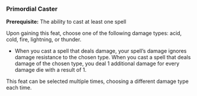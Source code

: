 ### Primordial Caster

**Prerequisite:**
The ability to cast at least one spell

Upon gaining this feat, choose one of the following damage types: acid, cold, fire, lightning, or thunder.

- When you cast a spell that deals damage, your spell’s damage ignores damage resistance to the chosen type.
  When you cast a spell that deals damage of the chosen type, you deal 1 additional damage for every damage die with a result of 1.

This feat can be selected multiple times, choosing a different damage type each time.
